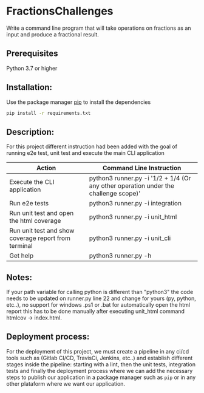 # FractionsChallenges

Write a command line program  that will take operations on fractions as an input and produce a fractional result.

## Prerequisites

Python 3.7 or higher 


## Installation:

Use the package manager [pip](https://pip.pypa.io/en/stable/) to install the dependencies 

```bash
pip install -r requirements.txt
```
## Description:

For this project different instruction had been added with the goal of running e2e test, unit test and execute the main CLI application


Action | Command Line Instruction 
----------------- | -------------
Execute the CLI application   |  python3 runner.py -i '1/2 + 1/4 (Or any other operation under the challenge scope)'  
Run e2e tests  | python3 runner.py -i integration  
Run unit test and open the html coverage | python3 runner.py -i unit_html  
Run unit test and show coverage report from terminal | python3 runner.py -i unit_cli 
Get help | python3 runner.py -h


## Notes:
If your path variable for calling python is different than "python3" the code needs to be updated on runner.py line 22 and change for yours (py, python, etc..), no support for windows .ps1 or .bat for automatically open the html report this has to be done manually after executing unit_html command htmlcov -> index.html.


## Deployment process:

For the deployment of this project, we must create a pipeline in any ci/cd tools such as (Gitlab CI/CD, TravisCi, Jenkins, etc..) and establish different stages inside the pipeline: starting with a lint, then the unit tests, integration tests and finally the deployment process where we can add the necessary steps to publish our application in a package manager such as ``` pip ``` or in any other plataform where we want our application. 

